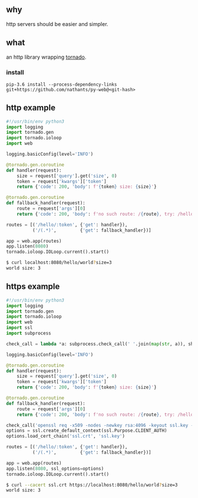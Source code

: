 ## why

http servers should be easier and simpler.

## what

an http library wrapping [tornado](http://www.tornadoweb.org/en/latest/).

### install

`pip-3.6 install --process-dependency-links git+https://github.com/nathants/py-web@<git-hash>`


## http example

```python
#!/usr/bin/env python3
import logging
import tornado.gen
import tornado.ioloop
import web

logging.basicConfig(level='INFO')

@tornado.gen.coroutine
def handler(request):
    size = request['query'].get('size', 0)
    token = request['kwargs']['token']
    return {'code': 200, 'body': f'{token} size: {size}'}

@tornado.gen.coroutine
def fallback_handler(request):
    route = request['args'][0]
    return {'code': 200, 'body': f'no such route: /{route}, try: /hello/xyz?size=123'}

routes = [('/hello/:token', {'get': handler}),
          ('/(.*)',         {'get': fallback_handler})]

app = web.app(routes)
app.listen(8080)
tornado.ioloop.IOLoop.current().start()
```

```bash
$ curl localhost:8080/hello/world?size=3
world size: 3
```

## https example

```python
#!/usr/bin/env python3
import logging
import tornado.gen
import tornado.ioloop
import web
import ssl
import subprocess

check_call = lambda *a: subprocess.check_call(' '.join(map(str, a)), shell=True, executable='/bin/bash', stderr=subprocess.STDOUT)

logging.basicConfig(level='INFO')

@tornado.gen.coroutine
def handler(request):
    size = request['query'].get('size', 0)
    token = request['kwargs']['token']
    return {'code': 200, 'body': f'{token} size: {size}'}

@tornado.gen.coroutine
def fallback_handler(request):
    route = request['args'][0]
    return {'code': 200, 'body': f'no such route: /{route}, try: /hello/XYZ'}

check_call('openssl req -x509 -nodes -newkey rsa:4096 -keyout ssl.key -out ssl.crt -days 9999 -subj "/CN=localhost/O=Fake Name/C=US"')
options = ssl.create_default_context(ssl.Purpose.CLIENT_AUTH)
options.load_cert_chain('ssl.crt', 'ssl.key')

routes = [('/hello/:token', {'get': handler}),
          ('/(.*)',         {'get': fallback_handler})]

app = web.app(routes)
app.listen(8080, ssl_options=options)
tornado.ioloop.IOLoop.current().start()
```

```bash
$ curl --cacert ssl.crt https://localhost:8080/hello/world?size=3
world size: 3
```
